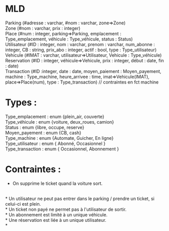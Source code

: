# __MLD__ <br/>
Parking (#adresse : varchar, #nom : varchar, zone=>Zone)
<br/>
Zone (#nom : varchar, prix : integer)
<br/>
Place (#num : integer, parking=>Parking, emplacement : Type_emplacement, véhicule : Type_véhicule, status : Status)
<br/>
Utilisateur (#ID : integer, nom : varchar, prenom : varchar, num_abonne : integer, CB : string, prix_abo : integer, actif : bool, type : Type_utilisateur)
<br/>
Vehicule (#IMAT : varchar, utilisateur=>Utilisateur, Vehicule : Type_véhicule)
<br/>
Reservation (#ID : integer, véhicule=>Vehicule, prix : integer, début : date, fin : date)
<br/>
Transaction (#ID :integer, date : date, moyen_paiement : Moyen_payement, machine : Type_machine, heure_arrivee : time, imat=>Vehicule(IMAT), place=>Place(num), type : Type_transaction)  // contraintes en fct machine
<br/>


# Types :
Type_emplacement : enum {plein_air, couverte}
<br/>
Type_véhicule : enum {voiture, deux_roues, camion}
<br/>
Status : enum {libre, occupe, reserve}
<br/>
Moyen_payement : enum {CB, cash}
<br/>
Type_machine : enum {Automate, Guicher, En ligne}
<br/>
Type_utilisateur : enum { Abonné, Occasionnel }
<br/>
Type_transaction : enum { Occasionnel, Abonnement }


# Contraintes : 
* On supprime le ticket quand la voiture sort.
<br/>
* Un utilisateur ne peut pas entrer dans le parking / prendre un ticket, si celui-ci est plein.
<br/>
* Un ticket non payé ne permet pas à l'utilisateur de sortir.
<br/>
* Un abonnement est limité à un unique véhicule.
<br/>
* Une réservation est liée à un unique utilisateur.
<br/>
*
